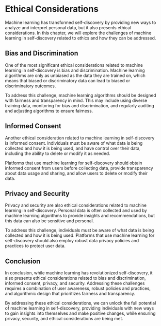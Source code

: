 Ethical Considerations
===================================================================================

Machine learning has transformed self-discovery by providing new ways to analyze and interpret personal data, but it also presents ethical considerations. In this chapter, we will explore the challenges of machine learning in self-discovery related to ethics and how they can be addressed.

Bias and Discrimination
-----------------------

One of the most significant ethical considerations related to machine learning in self-discovery is bias and discrimination. Machine learning algorithms are only as unbiased as the data they are trained on, which means that biased or discriminatory data can lead to biased or discriminatory outcomes.

To address this challenge, machine learning algorithms should be designed with fairness and transparency in mind. This may include using diverse training data, monitoring for bias and discrimination, and regularly auditing and adjusting algorithms to ensure fairness.

Informed Consent
----------------

Another ethical consideration related to machine learning in self-discovery is informed consent. Individuals must be aware of what data is being collected and how it is being used, and have control over their data, including the ability to delete or modify it as needed.

Platforms that use machine learning for self-discovery should obtain informed consent from users before collecting data, provide transparency about data usage and sharing, and allow users to delete or modify their data.

Privacy and Security
--------------------

Privacy and security are also ethical considerations related to machine learning in self-discovery. Personal data is often collected and used by machine learning algorithms to provide insights and recommendations, but this data can also be sensitive and personal.

To address this challenge, individuals must be aware of what data is being collected and how it is being used. Platforms that use machine learning for self-discovery should also employ robust data privacy policies and practices to protect user data.

Conclusion
----------

In conclusion, while machine learning has revolutionized self-discovery, it also presents ethical considerations related to bias and discrimination, informed consent, privacy, and security. Addressing these challenges requires a combination of user awareness, robust policies and practices, and algorithmic design that prioritizes fairness and transparency.

By addressing these ethical considerations, we can unlock the full potential of machine learning in self-discovery, providing individuals with new ways to gain insights into themselves and make positive changes, while ensuring privacy, security, and ethical considerations are being met.
